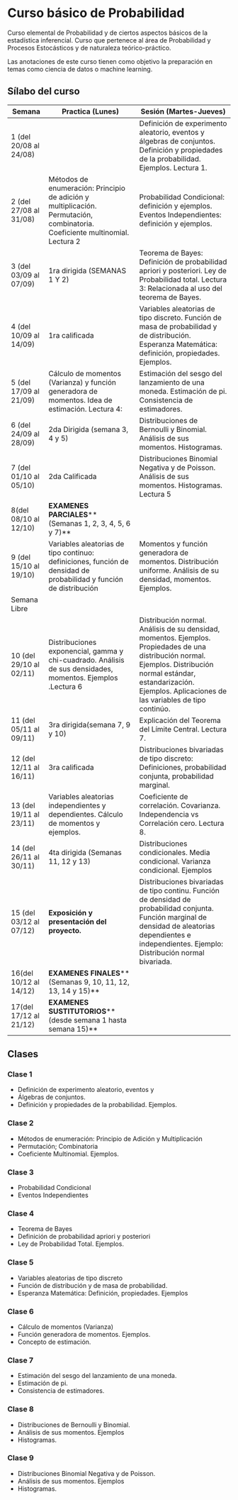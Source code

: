 # Curso básico de Probabilidad

Curso elemental de Probabilidad y de ciertos aspectos básicos de la  estadística inferencial. Curso que  pertenece al  área de Probabilidad y Procesos Estocásticos y de naturaleza teórico-práctico.

Las anotaciones de este curso tienen como objetivo la preparación en temas como ciencia de datos o machine learning.

## Sílabo del curso

| **Semana** | **Practica** **(****Lunes****)** | **Sesión (Martes-Jueves)** |
| --- | --- | --- |
| 1 (del 20/08 al 24/08) |   | Definición de experimento aleatorio, eventos y álgebras de conjuntos. Definición y propiedades de la probabilidad. Ejemplos. Lectura 1.|
| 2 (del 27/08 al 31/08)  | Métodos de enumeración: Principio de adición y multiplicación. Permutación, combinatoria. Coeficiente multinomial. Lectura 2  | Probabilidad Condicional: definición y ejemplos. Eventos Independientes: definición y ejemplos. |
| 3 (del 03/09 al 07/09)  | 1ra dirigida  (SEMANAS 1 Y 2)  | Teorema de Bayes: Definición de probabilidad apriori y posteriori. Ley de Probabilidad total. Lectura 3: Relacionada al uso del teorema de Bayes. |
| 4 (del 10/09 al 14/09) |  1ra calificada    | Variables aleatorias de tipo discreto. Función de masa de probabilidad y de  distribución. Esperanza Matemática: definición, propiedades. Ejemplos.|
| 5 (del 17/09 al 21/09) | Cálculo de momentos (Varianza) y función generadora de momentos. Idea de estimación. Lectura 4:| Estimación del sesgo del lanzamiento de una moneda. Estimación de pi. Consistencia de estimadores.|
| 6 (del 24/09 al 28/09) |   2da Dirigida (semana 3, 4 y 5)   | Distribuciones de Bernoulli y Binomial. Análisis de sus momentos.  Histogramas.  |
| 7 (del 01/10 al 05/10) |  2da Calificada   | Distribuciones Binomial Negativa y de Poisson. Análisis de sus momentos. Histogramas. Lectura 5 |
| 8(del 08/10 al 12/10) |   **EXAMENES PARCIALES**** (Semanas 1, 2, 3, 4, 5, 6 y 7)**  |
| 9 (del 15/10 al 19/10) | Variables aleatorias de tipo continuo: definiciones, función de densidad de probabilidad y función de distribución| Momentos y función generadora de momentos. Distribución uniforme. Análisis de su densidad, momentos. Ejemplos. |
| Semana Libre |   |   |   |
| 10 (del 29/10 al 02/11) | Distribuciones exponencial, gamma y chi-cuadrado. Análisis de sus densidades, momentos. Ejemplos .Lectura 6  | Distribución normal. Análisis de su densidad, momentos. Ejemplos. Propiedades de una distribución normal. Ejemplos. Distribución normal estándar, estandarización. Ejemplos. Aplicaciones de las variables de tipo continúo.  |
| 11 (del 05/11 al 09/11) | 3ra dirigida(semana 7, 9 y 10) | Explicación del Teorema del Límite Central. Lectura 7. |
| 12 (del 12/11 al 16/11) | 3ra calificada   | Distribuciones bivariadas de tipo discreto: Definiciones, probabilidad conjunta, probabilidad marginal.|
| 13 (del 19/11 al 23/11) | Variables aleatorias independientes y dependientes. Cálculo de momentos y ejemplos.| Coeficiente de correlación. Covarianza. Independencia vs Correlación cero. Lectura 8.  |
| 14 (del 26/11 al 30/11) | 4ta dirigida (Semanas 11, 12 y 13) | Distribuciones condicionales. Media condicional. Varianza condicional. Ejemplos   |
| 15 (del 03/12 al 07/12) | **Exposición y presentación del proyecto.**   | Distribuciones bivariadas de tipo continu. Función de densidad de probabilidad conjunta. Función marginal de densidad de aleatorias dependientes e independientes.  Ejemplo: Distribución normal bivariada. |
| 16(del 10/12 al 14/12) |   **EXAMENES FINALES**** (Semanas 9, 10, 11, 12, 13, 14 y 15)**  |
| 17(del 17/12 al 21/12) |   **EXAMENES SUSTITUTORIOS**** (desde semana 1 hasta semana 15)** |

## Clases

### Clase 1

* Definición de experimento aleatorio, eventos y
* Álgebras de conjuntos.
* Definición y propiedades de la probabilidad. Ejemplos.

### Clase 2

* Métodos de enumeración: Principio de Adición y Multiplicación
* Permutación; Combinatoria
* Coeficiente Multinomial. Ejemplos.

### Clase 3

* Probabilidad Condicional
* Eventos Independientes

### Clase 4

* Teorema de Bayes
* Definición de probabilidad apriori y posteriori
* Ley de Probabilidad Total. Ejemplos.

### Clase 5

* Variables aleatorias de tipo discreto
* Función de distribución y de masa de probabilidad. 
* Esperanza Matemática: Definición, propiedades. Ejemplos

### Clase 6

* Cálculo de momentos (Varianza)
* Función generadora de momentos. Ejemplos.
* Concepto de estimación.

### Clase 7

* Estimación del sesgo del lanzamiento de una moneda. 
* Estimación de pi.
* Consistencia de estimadores.

### Clase 8

* Distribuciones de Bernoulli y Binomial. 
* Análisis de sus momentos. Ejemplos
* Histogramas.

### Clase 9

* Distribuciones Binomial Negativa y de Poisson.
* Análisis de sus momentos. Ejemplos
* Histogramas.
